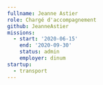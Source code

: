```yaml
---
fullname: Jeanne Astier
role: Chargé d'accompagnement
github: JeanneAstier
missions:
  - start: '2020-06-15'
    end: '2020-09-30'
    status: admin
    employer: dinum
startup:
  - transport
---
```

